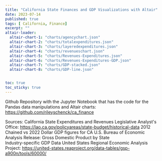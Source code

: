 ```yaml
---
title: "California State Finances and GDP Visualizations with Altair"
date: 2023-07-14
published: true
tags: [ California, Finance]
excerpt: ""
altair-loader:
  altair-chart-1: "charts/agencychart.json"
  altair-chart-2: "charts/totalexpenditures.json"
  altair-chart-3: "charts/layeredexpenditures.json"
  altair-chart-4: "charts/revenueschart.json"
  altair-chart-5: "charts/Revenues-Expenditures.json"
  altair-chart-6: "charts/Revenues-Expenditures-GDP.json"
  altair-chart-7: "charts/GDP-stacked.json"
  altair-chart-8: "charts/GDP-line.json"


toc: true
toc_sticky: true
---
```


<div id="altair-chart-1"></div>

<div id="altair-chart-2"></div>

<div id="altair-chart-3"></div>

<div id="altair-chart-4"></div>

<div id="altair-chart-5"></div>

<div id="altair-chart-6"></div>

<div id="altair-chart-7"></div>

<div id="altair-chart-8"></div>

Github Repository with the Jupyter Notebook that has the code for the Pandas data manipulations and Altair charts: https://github.com/rileyschenck/ca_finance

Sources:
California State Expenditures and Revenues
  Legislative Analyst's Office: https://lao.ca.gov/policyareas/state-budget/historical-data
2012 Chained vs 2022 Dollar GDP figures for CA 
  U.S. Bureau of Economic Analysis  Release: Gross Domestic Product by State  
Industry-specific GDP Data
  United States Regional Economic Analysis Project: https://united-states.reaproject.org/data-tables/gsp-a900n/tools/60000/
